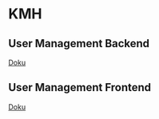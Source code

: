 # KMH

## User Management Backend
[Doku](./backend/README.md)

## User Management Frontend
[Doku](./frontend/README.md)